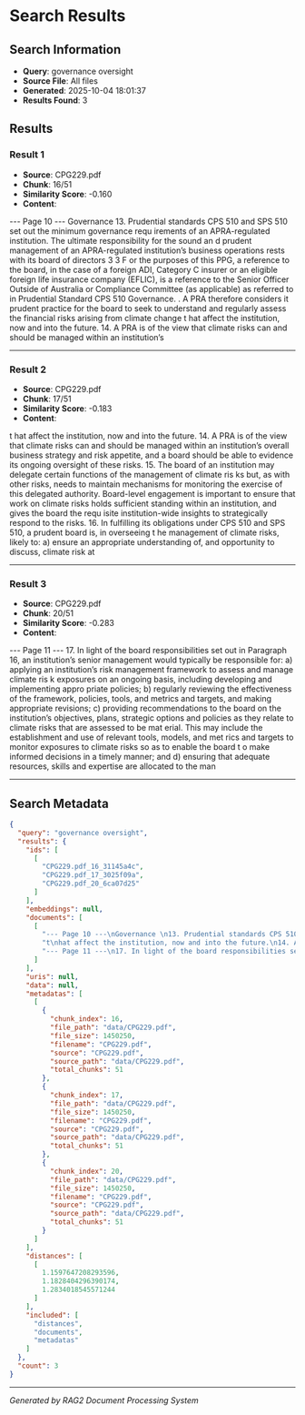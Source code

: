 # Search Results

## Search Information
- **Query**: governance oversight
- **Source File**: All files
- **Generated**: 2025-10-04 18:01:37
- **Results Found**: 3

## Results

### Result 1

- **Source**: CPG229.pdf
- **Chunk**: 16/51
- **Similarity Score**: -0.160
- **Content**:

--- Page 10 ---
Governance 
13. Prudential standards CPS 510 and SPS 510 set out the minimum governance
requ
irements of an APRA-regulated institution. The ultimate responsibility for the sound
an
d prudent management of an APRA-regulated institution’s business operations rests
with its board of directors
3
3
F or the purposes of this PPG, a reference to the board, in the case of a foreign ADI, Category C insurer or an 
eligible foreign life insurance company (EFLIC), is a reference to the Senior Officer Outside of Australia or 
Compliance Committee (as applicable) as referred to in Prudential Standard CPS 510 Governance. 
. A
PRA therefore considers it prudent practice for the board to
seek to understand and regularly assess the financial risks arising from climate change
t
hat affect the institution, now and into the future.
14. A
PRA is of the view that climate risks can and should be managed within an institution’s

---

### Result 2

- **Source**: CPG229.pdf
- **Chunk**: 17/51
- **Similarity Score**: -0.183
- **Content**:

t
hat affect the institution, now and into the future.
14. A
PRA is of the view that climate risks can and should be managed within an institution’s
overall business strategy and risk appetite, and a board should be able to evidence its
ongoing oversight of these risks.
15. The board of an institution may delegate certain functions of the management of climate
ris
ks but, as with other risks, needs to maintain mechanisms for monitoring the exercise
of this delegated authority. Board-level engagement is important to ensure that work on
climate risks holds sufficient standing within an institution, and gives the board the
requ
isite institution-wide insights to strategically respond to the risks.
16. In fulfilling its obligations under CPS 510 and SPS 510, a prudent board is, in overseeing
t
he management of climate risks, likely to:
a) ensure an appropriate understanding of, and opportunity to discuss, climate risk at

---

### Result 3

- **Source**: CPG229.pdf
- **Chunk**: 20/51
- **Similarity Score**: -0.283
- **Content**:

--- Page 11 ---
17. In light of the board responsibilities set out in Paragraph 16, an institution’s senior
management would typically be responsible for:
a) applying an institution’s risk management framework to assess and manage climate
ris
k exposures on an ongoing basis, including developing and implementing
appro
priate policies;
b) regularly reviewing the effectiveness of the framework, policies, tools, and metrics
and targets, and making appropriate revisions;
c) providing recommendations to the board on the institution’s objectives, plans,
strategic options and policies as they relate to climate risks that are assessed to be
mat
erial. This may include the establishment and use of relevant tools, models, and
met
rics and targets to monitor exposures to climate risks so as to enable the board
t
o make informed decisions in a timely manner; and
d) ensuring that adequate resources, skills and expertise are allocated to the
man

---

## Search Metadata

```json
{
  "query": "governance oversight",
  "results": {
    "ids": [
      [
        "CPG229.pdf_16_31145a4c",
        "CPG229.pdf_17_3025f09a",
        "CPG229.pdf_20_6ca07d25"
      ]
    ],
    "embeddings": null,
    "documents": [
      [
        "--- Page 10 ---\nGovernance \n13. Prudential standards CPS 510 and SPS 510 set out the minimum governance\nrequ\nirements of an APRA-regulated institution. The ultimate responsibility for the sound\nan\nd prudent management of an APRA-regulated institution\u2019s business operations rests\nwith its board of directors\n3\n3\nF or the purposes of this PPG, a reference to the board, in the case of a foreign ADI, Category C insurer or an \neligible foreign life insurance company (EFLIC), is a reference to the Senior Officer Outside of Australia or \nCompliance Committee (as applicable) as referred to in Prudential Standard CPS 510 Governance. \n. A\nPRA therefore considers it prudent practice for the board to\nseek to understand and regularly assess the financial risks arising from climate change\nt\nhat affect the institution, now and into the future.\n14. A\nPRA is of the view that climate risks can and should be managed within an institution\u2019s",
        "t\nhat affect the institution, now and into the future.\n14. A\nPRA is of the view that climate risks can and should be managed within an institution\u2019s\noverall business strategy and risk appetite, and a board should be able to evidence its\nongoing oversight of these risks.\n15. The board of an institution may delegate certain functions of the management of climate\nris\nks but, as with other risks, needs to maintain mechanisms for monitoring the exercise\nof this delegated authority. Board-level engagement is important to ensure that work on\nclimate risks holds sufficient standing within an institution, and gives the board the\nrequ\nisite institution-wide insights to strategically respond to the risks.\n16. In fulfilling its obligations under CPS 510 and SPS 510, a prudent board is, in overseeing\nt\nhe management of climate risks, likely to:\na) ensure an appropriate understanding of, and opportunity to discuss, climate risk at",
        "--- Page 11 ---\n17. In light of the board responsibilities set out in Paragraph 16, an institution\u2019s senior\nmanagement would typically be responsible for:\na) applying an institution\u2019s risk management framework to assess and manage climate\nris\nk exposures on an ongoing basis, including developing and implementing\nappro\npriate policies;\nb) regularly reviewing the effectiveness of the framework, policies, tools, and metrics\nand targets, and making appropriate revisions;\nc) providing recommendations to the board on the institution\u2019s objectives, plans,\nstrategic options and policies as they relate to climate risks that are assessed to be\nmat\nerial. This may include the establishment and use of relevant tools, models, and\nmet\nrics and targets to monitor exposures to climate risks so as to enable the board\nt\no make informed decisions in a timely manner; and\nd) ensuring that adequate resources, skills and expertise are allocated to the\nman"
      ]
    ],
    "uris": null,
    "data": null,
    "metadatas": [
      [
        {
          "chunk_index": 16,
          "file_path": "data/CPG229.pdf",
          "file_size": 1450250,
          "filename": "CPG229.pdf",
          "source": "CPG229.pdf",
          "source_path": "data/CPG229.pdf",
          "total_chunks": 51
        },
        {
          "chunk_index": 17,
          "file_path": "data/CPG229.pdf",
          "file_size": 1450250,
          "filename": "CPG229.pdf",
          "source": "CPG229.pdf",
          "source_path": "data/CPG229.pdf",
          "total_chunks": 51
        },
        {
          "chunk_index": 20,
          "file_path": "data/CPG229.pdf",
          "file_size": 1450250,
          "filename": "CPG229.pdf",
          "source": "CPG229.pdf",
          "source_path": "data/CPG229.pdf",
          "total_chunks": 51
        }
      ]
    ],
    "distances": [
      [
        1.1597647208293596,
        1.1828404296390174,
        1.2834018545571244
      ]
    ],
    "included": [
      "distances",
      "documents",
      "metadatas"
    ]
  },
  "count": 3
}
```

---
*Generated by RAG2 Document Processing System*
